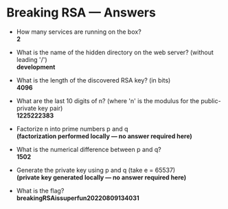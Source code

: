 # Breaking RSA — Answers

- How many services are running on the box?  
  **2**

- What is the name of the hidden directory on the web server? (without leading '/')  
  **development**

- What is the length of the discovered RSA key? (in bits)  
  **4096**

- What are the last 10 digits of n? (where 'n' is the modulus for the public-private key pair)  
  **1225222383**

- Factorize n into prime numbers p and q  
  **(factorization performed locally — no answer required here)**

- What is the numerical difference between p and q?  
  **1502**

- Generate the private key using p and q (take e = 65537)  
  **(private key generated locally — no answer required here)**

- What is the flag?  
  **breakingRSAissuperfun20220809134031**
